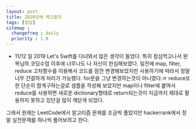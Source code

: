 ```yaml
---
layout: post
title: 2020년에 체크할것
tags: [잡담]
sitemap :
  changefreq : daily
  priority : 1.0
---
```


- 11/12 일 2019 Let's Swift를 다녀와서 많은 생각이 들었다. 특히 점심먹고나서 완복님의 코딩수업 이후에 너무나도 나 자신이 한심해보였다.
일전에 map, filter, reduce 고차함수를 이용해서 코드를 잠깐 변경해보았지만 사용하기에 따라서 정말 너무 간결하게 처리가 가능했다.
for문을 그냥 변경하는것이 아니였다.ㅠ reduce또한 단순히 합계구하는걸로 샘플을 작성해 보았지만
map이나 filter에 붙여서 reduce를 사용하면 새로운 dictionary형태로 return되는것이 지금까지 제대로 활용하지 못하고 있던걸 많이 깨닫게 되었다.

그래서 원래는 LeetCode에서 알고리즘 문제를 조금씩 풀었지만 hackerrank에서 정말 실전문제를 하나씩 풀어보려고 한다.
